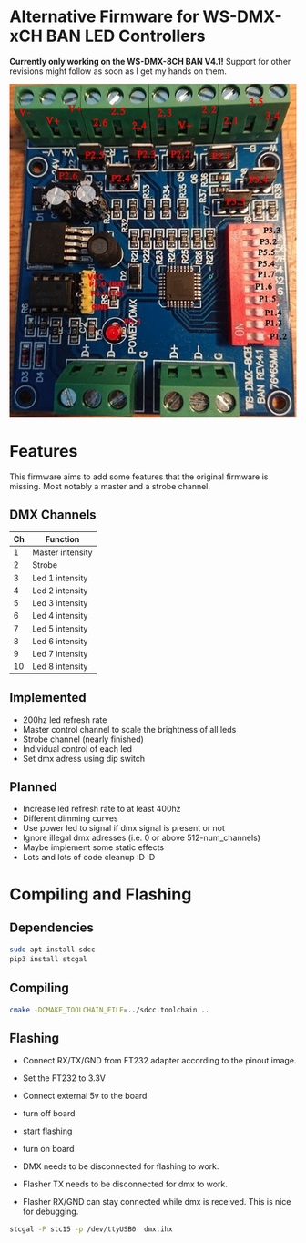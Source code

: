 # Alternative Firmware for WS-DMX-xCH BAN LED Controllers
**Currently only working on the WS-DMX-8CH BAN V4.1!** Support for other revisions might follow as soon as I get my hands on them.

![Alt text](programmer_pinout.jpg?raw=true "WS-DMX-8ch BAN pinout")

# Features
This firmware aims to add some features that the original firmware is missing. Most notably a master and a strobe channel.

## DMX Channels

|Ch | Function|
|---|---------|
|1 | Master intensity |
|2 | Strobe |
|3 | Led 1 intensity | 
|4 | Led 2 intensity | 
|5 | Led 3 intensity | 
|6 | Led 4 intensity | 
|7 | Led 5 intensity | 
|8 | Led 6 intensity | 
|9 | Led 7 intensity | 
|10 | Led 8 intensity | 

## Implemented
* 200hz led refresh rate
* Master control channel to scale the brightness of all leds
* Strobe channel (nearly finished)
* Individual control of each led
* Set dmx adress using dip switch
## Planned
* Increase led refresh rate to at least 400hz
* Different dimming curves
* Use power led to signal if dmx signal is present or not
* Ignore illegal dmx adresses (i.e. 0 or above 512-num_channels)
* Maybe implement some static effects
* Lots and lots of code cleanup :D :D 

# Compiling and Flashing
## Dependencies
```bash
sudo apt install sdcc
pip3 install stcgal
```
## Compiling
```bash
cmake -DCMAKE_TOOLCHAIN_FILE=../sdcc.toolchain ..
```

## Flashing

- Connect RX/TX/GND from FT232 adapter according to the pinout image.
- Set the FT232 to 3.3V
- Connect external 5v to the board
- turn off board
- start flashing
- turn on board

- DMX needs to be disconnected for flashing to work.
- Flasher TX needs to be disconnected for dmx to work.
- Flasher RX/GND can stay connected while dmx is received. This is nice for debugging.


```bash
stcgal -P stc15 -p /dev/ttyUSB0  dmx.ihx
```




